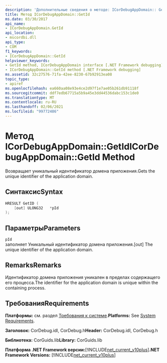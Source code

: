 ```yaml
---
description: 'Дополнительные сведения о методе: ICorDebugAppDomain:: GetId'
title: Метод ICorDebugAppDomain::GetId
ms.date: 03/30/2017
api_name:
- ICorDebugAppDomain.GetId
api_location:
- mscordbi.dll
api_type:
- COM
f1_keywords:
- ICorDebugAppDomain::GetId
helpviewer_keywords:
- GetId method, ICorDebugAppDomain interface [.NET Framework debugging]
- ICorDebugAppDomain::GetId method [.NET Framework debugging]
ms.assetid: 32c27576-71fa-42ee-8230-67b92913ea08
topic_type:
- apiref
ms.openlocfilehash: ea660aa08e93e4ce2d97f1e7ae05b261db91118f
ms.sourcegitcommit: ddf7edb67715a5b9a45e3dd44536dabc153c1de0
ms.translationtype: MT
ms.contentlocale: ru-RU
ms.lasthandoff: 02/06/2021
ms.locfileid: "99772486"
---
```

# <a name="icordebugappdomaingetid-method"></a><span data-ttu-id="a17f3-103">Метод ICorDebugAppDomain::GetId</span><span class="sxs-lookup"><span data-stu-id="a17f3-103">ICorDebugAppDomain::GetId Method</span></span>

<span data-ttu-id="a17f3-104">Возвращает уникальный идентификатор домена приложения.</span><span class="sxs-lookup"><span data-stu-id="a17f3-104">Gets the unique identifier of the application domain.</span></span>  
  
## <a name="syntax"></a><span data-ttu-id="a17f3-105">Синтаксис</span><span class="sxs-lookup"><span data-stu-id="a17f3-105">Syntax</span></span>  
  
```cpp  
HRESULT GetID (  
    [out] ULONG32   *pId  
);  
```  
  
## <a name="parameters"></a><span data-ttu-id="a17f3-106">Параметры</span><span class="sxs-lookup"><span data-stu-id="a17f3-106">Parameters</span></span>  

 `pId`  
 <span data-ttu-id="a17f3-107">заполняет Уникальный идентификатор домена приложения.</span><span class="sxs-lookup"><span data-stu-id="a17f3-107">[out] The unique identifier of the application domain.</span></span>  
  
## <a name="remarks"></a><span data-ttu-id="a17f3-108">Remarks</span><span class="sxs-lookup"><span data-stu-id="a17f3-108">Remarks</span></span>  

 <span data-ttu-id="a17f3-109">Идентификатор домена приложения уникален в пределах содержащего его процесса.</span><span class="sxs-lookup"><span data-stu-id="a17f3-109">The identifier for the application domain is unique within the containing process.</span></span>  
  
## <a name="requirements"></a><span data-ttu-id="a17f3-110">Требования</span><span class="sxs-lookup"><span data-stu-id="a17f3-110">Requirements</span></span>  

 <span data-ttu-id="a17f3-111">**Платформы:** см. раздел [Требования к системе](../../get-started/system-requirements.md).</span><span class="sxs-lookup"><span data-stu-id="a17f3-111">**Platforms:** See [System Requirements](../../get-started/system-requirements.md).</span></span>  
  
 <span data-ttu-id="a17f3-112">**Заголовок:** CorDebug.idl, CorDebug.h</span><span class="sxs-lookup"><span data-stu-id="a17f3-112">**Header:** CorDebug.idl, CorDebug.h</span></span>  
  
 <span data-ttu-id="a17f3-113">**Библиотека:** CorGuids.lib</span><span class="sxs-lookup"><span data-stu-id="a17f3-113">**Library:** CorGuids.lib</span></span>  
  
 <span data-ttu-id="a17f3-114">**Платформа .NET Framework версии:**[!INCLUDE[net_current_v10plus](../../../../includes/net-current-v10plus-md.md)]</span><span class="sxs-lookup"><span data-stu-id="a17f3-114">**.NET Framework Versions:** [!INCLUDE[net_current_v10plus](../../../../includes/net-current-v10plus-md.md)]</span></span>
